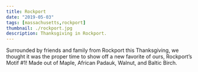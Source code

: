 ```yaml
---
title: Rockport
date: "2019-05-03"
tags: [massachusetts,rockport]
thumbnail: ./rockport.jpg
description: Thanksgiving in Rockport.
---
```


Surrounded by friends and family from Rockport this Thanksgiving, we thought it was the proper time to show off a new favorite of ours, Rockport’s Motif #1! Made out of Maple, African Padauk, Walnut, and Baltic Birch.
